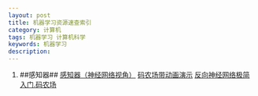 ```yaml
---
layout: post
title: 机器学习资源速查索引
category: 计算机
tags: 机器学习 计算机科学
keywords: 机器学习
description: 
---
```


1. ##感知器##
   [感知器（神经网络视角）](http://shaoxiongjiang.com/2013/03/%E6%9C%BA%E5%99%A8%E5%AD%A6%E4%B9%A0%E5%85%A5%E9%97%A8-%E6%84%9F%E7%9F%A5%E5%99%A8-perceptron/)
  [码农场带动画演示](http://www.hankcs.com/ml/the-perceptron.html)
 [反向神经网络极简入门.码农场](http://www.hankcs.com/ml/back-propagation-neural-network.html)

